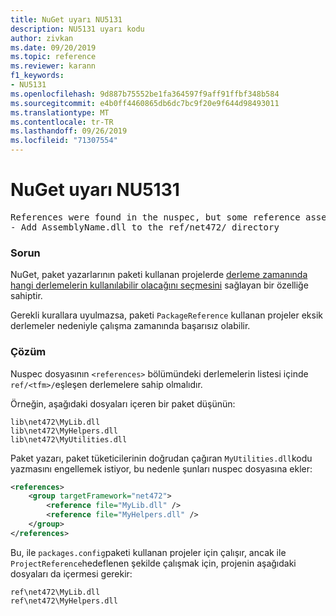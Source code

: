 ```yaml
---
title: NuGet uyarı NU5131
description: NU5131 uyarı kodu
author: zivkan
ms.date: 09/20/2019
ms.topic: reference
ms.reviewer: karann
f1_keywords:
- NU5131
ms.openlocfilehash: 9d887b75552be1fa364597f9aff91ffbf348b584
ms.sourcegitcommit: e4b0ff4460865db6dc7bc9f20e9f644d98493011
ms.translationtype: MT
ms.contentlocale: tr-TR
ms.lasthandoff: 09/26/2019
ms.locfileid: "71307554"
---
```

# <a name="nuget-warning-nu5131"></a>NuGet uyarı NU5131

<pre>References were found in the nuspec, but some reference assemblies were not found in both the nuspec and ref folder. Add the following reference assemblies:
- Add AssemblyName.dll to the ref/net472/ directory</pre>

### <a name="issue"></a>Sorun

NuGet, paket yazarlarının paketi kullanan projelerde [derleme zamanında hangi derlemelerin kullanılabilir olacağını seçmesini](https://docs.microsoft.com/en-gb/nuget/create-packages/select-assemblies-referenced-by-projects) sağlayan bir özelliğe sahiptir.

Gerekli kurallara uyulmazsa, paketi `PackageReference` kullanan projeler eksik derlemeler nedeniyle çalışma zamanında başarısız olabilir.

### <a name="solution"></a>Çözüm

Nuspec dosyasının `<references>` bölümündeki derlemelerin listesi içinde `ref/<tfm>/`eşleşen derlemelere sahip olmalıdır.

Örneğin, aşağıdaki dosyaları içeren bir paket düşünün:

```text
lib\net472\MyLib.dll
lib\net472\MyHelpers.dll
lib\net472\MyUtilities.dll
```

Paket yazarı, paket tüketicilerinin doğrudan çağıran `MyUtilities.dll`kodu yazmasını engellemek istiyor, bu nedenle şunları nuspec dosyasına ekler:

```xml
<references>
    <group targetFramework="net472">
        <reference file="MyLib.dll" />
        <reference file="MyHelpers.dll" />
    </group>
</references>
```

Bu, ile `packages.config`paketi kullanan projeler için çalışır, ancak ile `ProjectReference`hedeflenen şekilde çalışmak için, projenin aşağıdaki dosyaları da içermesi gerekir:

```text
ref\net472\MyLib.dll
ref\net472\MyHelpers.dll
```
